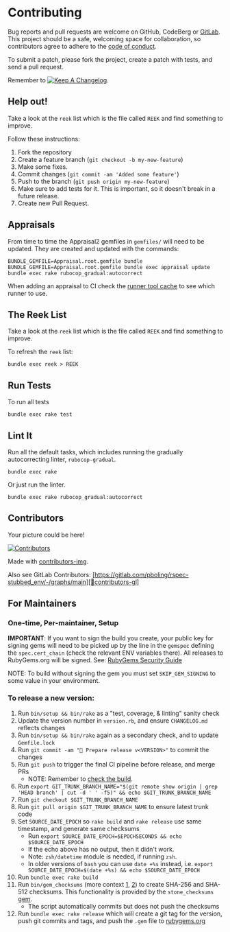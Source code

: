 # Contributing

Bug reports and pull requests are welcome on GitHub, CodeBerg or [GitLab][🚎src-main].
This project should be a safe, welcoming space for collaboration, so contributors agree to adhere to
the [code of conduct][🤝conduct].

To submit a patch, please fork the project, create a patch with tests, and send a pull request.

Remember to [![Keep A Changelog][📗keep-changelog-img]][📗keep-changelog].

## Help out!

Take a look at the `reek` list which is the file called `REEK` and find something to improve.

Follow these instructions:

1. Fork the repository
2. Create a feature branch (`git checkout -b my-new-feature`)
3. Make some fixes.
4. Commit changes (`git commit -am 'Added some feature'`)
5. Push to the branch (`git push origin my-new-feature`)
6. Make sure to add tests for it. This is important, so it doesn't break in a future release.
7. Create new Pull Request.

## Appraisals

From time to time the Appraisal2 gemfiles in `gemfiles/` will need to be updated.
They are created and updated with the commands:

```shell
BUNDLE_GEMFILE=Appraisal.root.gemfile bundle
BUNDLE_GEMFILE=Appraisal.root.gemfile bundle exec appraisal update
bundle exec rake rubocop_gradual:autocorrect
```

When adding an appraisal to CI check the [runner tool cache][🏃‍♂️runner-tool-cache] to see which runner to use.

## The Reek List

Take a look at the `reek` list which is the file called `REEK` and find something to improve.

To refresh the `reek` list:

```console
bundle exec reek > REEK
```

## Run Tests

To run all tests

```console
bundle exec rake test
```

## Lint It

Run all the default tasks, which includes running the gradually autocorrecting linter, `rubocop-gradual`.

```console
bundle exec rake
```

Or just run the linter.

```console
bundle exec rake rubocop_gradual:autocorrect
```

## Contributors

Your picture could be here!

[![Contributors][🖐contributors-img]][🖐contributors]

Made with [contributors-img][🖐contrib-rocks].

Also see GitLab Contributors: [https://gitlab.com/pboling/rspec-stubbed_env/-/graphs/main][🚎contributors-gl]

## For Maintainers

### One-time, Per-maintainer, Setup

**IMPORTANT**: If you want to sign the build you create,
your public key for signing gems will need to be picked up by the line in the
`gemspec` defining the `spec.cert_chain` (check the relevant ENV variables there).
All releases to RubyGems.org will be signed.
See: [RubyGems Security Guide][🔒️rubygems-security-guide]

NOTE: To build without signing the gem you must set `SKIP_GEM_SIGNING` to some value in your environment.

### To release a new version:

1. Run `bin/setup && bin/rake` as a "test, coverage, & linting" sanity check
2. Update the version number in `version.rb`, and ensure `CHANGELOG.md` reflects changes
3. Run `bin/setup && bin/rake` again as a secondary check, and to update `Gemfile.lock`
4. Run `git commit -am "🔖 Prepare release v<VERSION>"` to commit the changes
5. Run `git push` to trigger the final CI pipeline before release, and merge PRs
    - NOTE: Remember to [check the build][🧪build].
6. Run `export GIT_TRUNK_BRANCH_NAME="$(git remote show origin | grep 'HEAD branch' | cut -d ' ' -f5)" && echo $GIT_TRUNK_BRANCH_NAME`
7. Run `git checkout $GIT_TRUNK_BRANCH_NAME`
8. Run `git pull origin $GIT_TRUNK_BRANCH_NAME` to ensure latest trunk code
9. Set `SOURCE_DATE_EPOCH` so `rake build` and `rake release` use same timestamp, and generate same checksums
    - Run `export SOURCE_DATE_EPOCH=$EPOCHSECONDS && echo $SOURCE_DATE_EPOCH`
    - If the echo above has no output, then it didn't work.
    - Note: `zsh/datetime` module is needed, if running `zsh`.
    - In older versions of `bash` you can use `date +%s` instead, i.e. `export SOURCE_DATE_EPOCH=$(date +%s) && echo $SOURCE_DATE_EPOCH`
10. Run `bundle exec rake build`
11. Run `bin/gem_checksums` (more context [1][🔒️rubygems-checksums-pr], [2][🔒️rubygems-guides-pr])
    to create SHA-256 and SHA-512 checksums. This functionality is provided by the `stone_checksums`
    [gem][💎stone_checksums].
    - The script automatically commits but does not push the checksums
12. Run `bundle exec rake release` which will create a git tag for the version,
    push git commits and tags, and push the `.gem` file to [rubygems.org][💎rubygems]

[🚎src-main]: https://gitlab.com/pboling/rspec-stubbed_env
[🧪build]: https://github.com/pboling/rspec-stubbed_env/actions
[🤝conduct]: https://gitlab.com/pboling/rspec-stubbed_env/-/blob/main/CODE_OF_CONDUCT.md
[🖐contrib-rocks]: https://contrib.rocks
[🖐contributors]: https://github.com/pboling/rspec-stubbed_env/graphs/contributors
[🚎contributors-gl]: https://gitlab.com/pboling/rspec-stubbed_env/-/graphs/main
[🖐contributors-img]: https://contrib.rocks/image?repo=pboling/rspec-stubbed_env
[💎rubygems]: https://rubygems.org
[🔒️rubygems-security-guide]: https://guides.rubygems.org/security/#building-gems
[🔒️rubygems-checksums-pr]: https://github.com/rubygems/rubygems/pull/6022
[🔒️rubygems-guides-pr]: https://github.com/rubygems/guides/pull/325
[💎stone_checksums]: https://github.com/pboling/stone_checksums
[📗keep-changelog]: https://keepachangelog.com/en/1.0.0/
[📗keep-changelog-img]: https://img.shields.io/badge/keep--a--changelog-1.0.0-FFDD67.svg?style=flat
[📌semver-breaking]: https://github.com/semver/semver/issues/716#issuecomment-869336139
[📌major-versions-not-sacred]: https://tom.preston-werner.com/2022/05/23/major-version-numbers-are-not-sacred.html

[🏃‍♂️runner-tool-cache]: https://github.com/ruby/ruby-builder/releases/tag/toolcache
